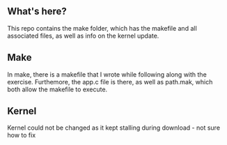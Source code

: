 ## What's here? 
This repo contains the make folder, which has the makefile and 
all associated files, as well as info on the kernel update.

## Make
In make, there is a makefile that I wrote while following along with the 
exercise. Furthemore, the app.c file is there, as well as path.mak, which
both allow the makefile to execute. 

## Kernel 
Kernel could not be changed as it kept stalling during download - not sure
how to fix 
